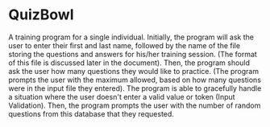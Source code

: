 # QuizBowl
A training program for a single individual. Initially, the program will ask the user to enter their first and last name, followed by the name of the file storing the questions and answers for his/her training session. (The format of this file is discussed later in the document). Then, the program should ask the user how many questions they would like to practice. (The program prompts the user with the maximum allowed, based on how many questions were in the input file they entered). The program is able to gracefully handle a situation where the user doesn't enter a valid value or token (Input Validation). Then, the program prompts the user with the number of random questions from this database that they requested.
